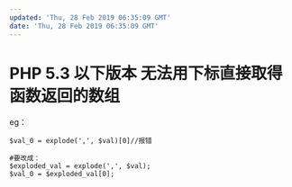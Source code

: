 ```yaml
---
updated: 'Thu, 28 Feb 2019 06:35:09 GMT'
date: 'Thu, 28 Feb 2019 06:35:09 GMT'
---
```


# PHP 5.3 以下版本 无法用下标直接取得函数返回的数组

eg：

```
$val_0 = explode(',', $val)[0]//报错

#要改成：
$exploded_val = explode(',', $val);
$val_0 = $exploded_val[0];
```
